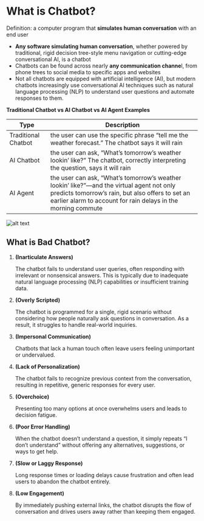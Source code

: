 
# What is Chatbot?
Definition: a computer program that **simulates human conversation** with an end user
- **Any software simulating human conversation**, whether powered by traditional, rigid decision tree-style menu navigation or cutting-edge conversational AI, is a chatbot
- Chatbots can be found across nearly **any communication channe**l, from phone trees to social media to specific apps and websites
- Not all chatbots are equipped with artificial intelligence (AI), but modern chatbots increasingly use conversational AI techniques such as natural language processing (NLP) to understand user questions and automate responses to them.


**Traditional Chatbot vs AI Chatbot vs AI Agent Examples**

| Type | Description |
| ----------- | ----------- |
| Traditional Chatbot | the user can use the specific phrase “tell me the weather forecast.” The chatbot says it will rain |
| AI Chatbot | the user can ask, “What’s tomorrow’s weather lookin’ like?” The chatbot, correctly interpreting the question, says it will rain |
| AI Agent | the user can ask, “What’s tomorrow’s weather lookin’ like?”—and the virtual agent not only predicts tomorrow’s rain, but also offers to set an earlier alarm to account for rain delays in the morning commute |

![alt text](https://rockcontent.com/wp-content/uploads/2021/11/types-of-chatbots.png.webp)

## What is Bad Chatbot?
1. **(Inarticulate Answers)**
    
    The chatbot fails to understand user queries, often responding with irrelevant or nonsensical answers. This is typically due to inadequate natural language processing (NLP) capabilities or insufficient training data.
    
2. **(Overly Scripted)**
    
    The chatbot is programmed for a single, rigid scenario without considering how people naturally ask questions in conversation. As a result, it struggles to handle real-world inquiries.
    
3. **(Impersonal Communication)**
    
    Chatbots that lack a human touch often leave users feeling unimportant or undervalued.
    
4. **(Lack of Personalization)**
    
    The chatbot fails to recognize previous context from the conversation, resulting in repetitive, generic responses for every user.
    
5. **(Overchoice)**
    
    Presenting too many options at once overwhelms users and leads to decision fatigue.
    
6. **(Poor Error Handling)**
    
    When the chatbot doesn’t understand a question, it simply repeats “I don’t understand” without offering any alternatives, suggestions, or ways to get help.
    
7. **(Slow or Laggy Response)**
    
    Long response times or loading delays cause frustration and often lead users to abandon the chatbot entirely.
    
8. **(Low Engagement)**
    
    By immediately pushing external links, the chatbot disrupts the flow of conversation and drives users away rather than keeping them engaged.
